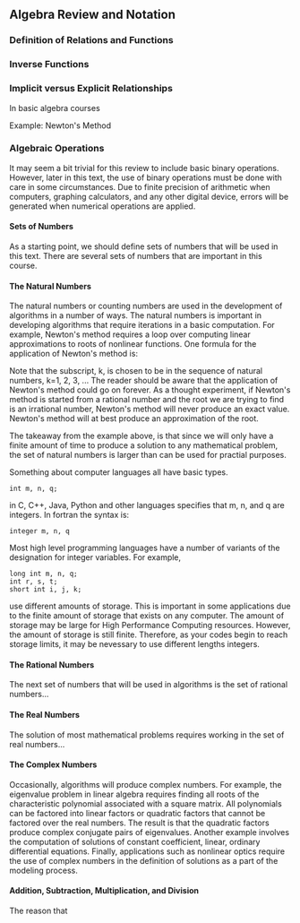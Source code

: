 ## Algebra Review and Notation

### Definition of Relations and Functions

### Inverse Functions

### Implicit versus Explicit Relationships

In basic algebra courses

Example: Newton's Method

### Algebraic Operations

It may seem a bit trivial for this review to include basic binary operations. However, later in this text, the use of binary
operations must be done with care in some circumstances. Due to finite precision of arithmetic when computers, graphing
calculators, and any other digital device, errors will be generated when numerical operations are applied.

#### Sets of Numbers

As a starting point, we should define sets of numbers that will be used in this text. There are several sets of numbers that
are important in this course. 

#### The Natural Numbers

The natural numbers or counting numbers are used in the development of algorithms in a number of ways. The natural numbers is 
important in developing algorithms that require iterations in a basic computation. For example, Newton's method requires a loop 
over computing linear approximations to roots of nonlinear functions. One formula for the application of Newton's method is:

Note that the subscript, k, is chosen to be in the sequence of natural numbers, k=1, 2, 3, ... The reader should be aware that
the application of Newton's method could go on forever. As a thought experiment, if Newton's method is started from a rational
number and the root we are trying to find is an irrational number, Newton's method will never produce an exact value. Newton's
method will at best produce an approximation of the root.

The takeaway from the example above, is that since we will only have a finite amount of time to produce a solution to any
mathematical problem, the set of natural numbers is larger than can be used for practial purposes.

Something about computer languages all have basic types.

    int m, n, q;

in C, C++, Java, Python and other languages specifies that m, n, and q are integers. In fortran the syntax is:

    integer m, n, q

Most high level programming languages have a number of variants of the designation for integer variables. For example,

    long int m, n, q;
    int r, s, t;
    short int i, j, k;

use different amounts of storage. This is important in some applications due to the finite amount of storage that exists on
any computer. The amount of storage may be large for High Performance Computing resources. However, the amount of storage is
still finite. Therefore, as your codes begin to reach storage limits, it may be nevessary to use different lengths integers.

#### The Rational Numbers

The next set of numbers that will be used in algorithms is the set of rational numbers...

#### The Real Numbers

The solution of most mathematical problems requires working in the set of real numbers...

#### The Complex Numbers

Occasionally, algorithms will produce complex numbers. For example, the eigenvalue problem in linear algebra requires
finding all roots of the characteristic polynomial associated with a square matrix. All polynomials can be factored into
linear factors or quadratic factors that cannot be factored over the real numbers. The result is that the quadratic factors
produce complex conjugate pairs of eigenvalues. Another example involves the computation of solutions of constant
coefficient, linear, ordinary differential equations. Finally, applications such as nonlinear optics require the use of
complex numbers in the definition of solutions as a part of the modeling process.

#### Addition, Subtraction, Multiplication, and Division

The reason that 

